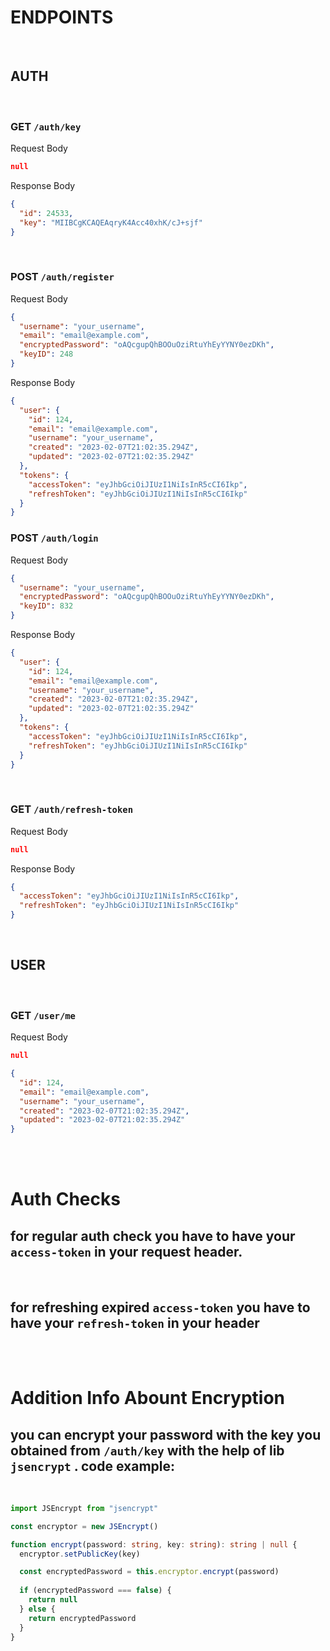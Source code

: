 
# ENDPOINTS

<br/>

## AUTH

<br/>

### GET `/auth/key`

Request Body
```json
null
```
Response Body
```json
{
  "id": 24533,
  "key": "MIIBCgKCAQEAqryK4Acc40xhK/cJ+sjf"
}
```
<br/>

### POST `/auth/register`
Request Body
```json
{
  "username": "your_username",
  "email": "email@example.com",
  "encryptedPassword": "oAQcgupQhBOOuOziRtuYhEyYYNY0ezDKh",
  "keyID": 248
}
```
Response Body
```json
{
  "user": {
    "id": 124,
    "email": "email@example.com",
    "username": "your_username",
    "created": "2023-02-07T21:02:35.294Z",
    "updated": "2023-02-07T21:02:35.294Z"
  },
  "tokens": {
    "accessToken": "eyJhbGciOiJIUzI1NiIsInR5cCI6Ikp",
    "refreshToken": "eyJhbGciOiJIUzI1NiIsInR5cCI6Ikp"
  }
}
```

### POST `/auth/login`
Request Body
```json
{
  "username": "your_username",
  "encryptedPassword": "oAQcgupQhBOOuOziRtuYhEyYYNY0ezDKh",
  "keyID": 832
}
```
Response Body
```json
{
  "user": {
    "id": 124,
    "email": "email@example.com",
    "username": "your_username",
    "created": "2023-02-07T21:02:35.294Z",
    "updated": "2023-02-07T21:02:35.294Z"
  },
  "tokens": {
    "accessToken": "eyJhbGciOiJIUzI1NiIsInR5cCI6Ikp",
    "refreshToken": "eyJhbGciOiJIUzI1NiIsInR5cCI6Ikp"
  }
}
```
<br/>

### GET `/auth/refresh-token`
Request Body
```json
null
```
Response Body
```json
{
  "accessToken": "eyJhbGciOiJIUzI1NiIsInR5cCI6Ikp",
  "refreshToken": "eyJhbGciOiJIUzI1NiIsInR5cCI6Ikp"
}
```

<br/>

## USER

<br/>

### GET `/user/me`
Request Body
```json
null
```
```json
{
  "id": 124,
  "email": "email@example.com",
  "username": "your_username",
  "created": "2023-02-07T21:02:35.294Z",
  "updated": "2023-02-07T21:02:35.294Z"
}
```

<br/>
<br/>

# Auth Checks

## for regular auth check you have to have your `access-token` in your request header.

<br/>

## for refreshing expired `access-token` you have to have your `refresh-token` in your header

<br/>
<br/>

# Addition Info Abount Encryption

## you can encrypt your password with the key you obtained from `/auth/key` with the help of lib `jsencrypt` . code example:
<br/>

```ts
import JSEncrypt from "jsencrypt"

const encryptor = new JSEncrypt()

function encrypt(password: string, key: string): string | null {
  encryptor.setPublicKey(key)

  const encryptedPassword = this.encryptor.encrypt(password)
  
  if (encryptedPassword === false) {
    return null
  } else {
    return encryptedPassword
  }
}

```
